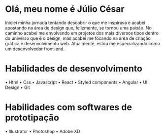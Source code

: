 # Olá, meu nome é Júlio César



Iniciei minha jornada tentando descobrir o que me inspirava e acabei apostando na área de design que, felizmente, se tornou uma paixão. No caminho acabei me envolvendo em projetos dos mais diversos tipos dentro do universo que é o design, mas acabei me focando na area de criação gráfica e desenvolvimento web. Atualmente, estou me especializando como um desenvolvedor front-end.

# Habilidades de desenvolvimento

• Html
• Css
• Javascript
• React
• Styled components
• Angular
• UI Design
• Git

# Habilidades com softwares de prototipação

• Illustrator 
• Photoshop
• Adobe XD

